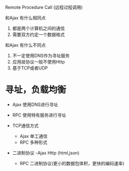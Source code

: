 Remote Procedure Call (远程过程调用)

和Ajax 有什么相同点
1. 都是两个计算机之间的通信
2. 需要双方约定一个数据格式

和Ajax 有什么不同点
1. 不一定使用DNS作为寻址服务
2. 应用层协议一般不使用Http
3. 基于TCP或者UDP

# 寻址，负载均衡
- Ajax 使用DNS进行寻址
- RPC 使用特有服务进行寻址

- TCP通信方式
    - Ajax 单工通信
    - RPC  多种形式

- 二进制协议
    -Ajax Http (html,json)
    - RPC 二进制协议(更小的数据包体积，更快的编码速率)
